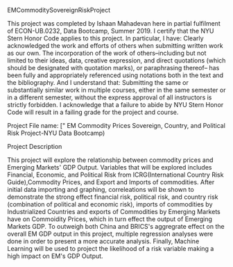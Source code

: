   EMCommoditySovereignRiskProject

This project was completed by 
Ishaan Mahadevan  here in partial fulfilment of ECON-UB.0232,
Data Bootcamp, Summer  2019. I certify that the NYU Stern Honor Code applies to this project.
In particular, I have:
Clearly acknowledged the work and efforts of others when submitting written work as our own.
The incorporation of the work of others–including but not limited to their ideas, data, creative
expression, and direct quotations (which should be designated with quotation marks), or paraphrasing thereof– has been fully and appropriately referenced using notations both in the text
and the bibliography.
And I understand that:
Submitting the same or substantially similar work in multiple courses, either in the same semester
or in a different semester, without the express approval of all instructors is strictly forbidden.
I acknowledge that a failure to abide by NYU Stern Honor Code will result in a failing grade for
the project and course.


Project File name: ["  EM Commodity Prices Sovereign, Country, and Political Risk Project-NYU Data Bootcamp)

Project Description

This project will explore the relationship between commodity prices and Emerging Markets' GDP Output. Variables that will be explored includes Financial, Economic, and Political Risk from ICRG(International Country Risk Guide),Commodity Prices, and Export and Imports of commodities. After initial data importing and graphing, correleations will be shown to demonstrate the strong effect financial risk, political risk, and country risk (combination of political and economic risk), imports of commodities by Industrialized Countries and exports of Commodities by Emerging Markets have on Commoidity Prices, which in turn effect the output of Emerging Markets GDP. To outweigh both China and BRICS's aggregrate effect on the overall EM GDP output in this project, multiple regression analyses were done in order to present a more accurate analysis. Finally, Machine Learning will be used to project the likelihood of a risk variable making a high impact on EM's GDP Output. 

